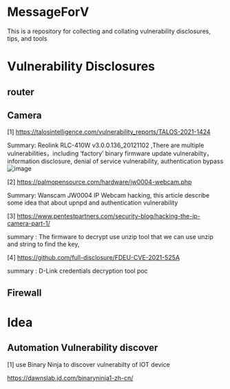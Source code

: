 # MessageForV
This is a repository for collecting and collating vulnerability disclosures, tips, and tools


# Vulnerability Disclosures

## router


## Camera

[1] https://talosintelligence.com/vulnerability_reports/TALOS-2021-1424

Summary:  Reolink RLC-410W v3.0.0.136_20121102  ,There are multiple vulnerabilities，including ‘factory’ binary firmware update vulnerabilty， information disclosure, denial of service vulnerability, authentication bypass
![image](https://github.com/Tig3rHu/MessageForV/blob/main/MarkdownImage/4c845ba2a64d47679ce275eb410359d.png)

[2] https://palmopensource.com/hardware/jw0004-webcam.php

Summary: Wanscam JW0004 IP Webcam hacking, this article describe some idea that about upnpd and authentication vulnerability

[3] https://www.pentestpartners.com/security-blog/hacking-the-ip-camera-part-1/

summary : The firmware to decrypt use unzip tool that we can use unzip and string to find the key,

[4] https://github.com/full-disclosure/FDEU-CVE-2021-525A

summary : D-Link credentials decryption tool poc
## Firewall

# Idea

## Automation Vulnerability discover
[1] use Binary Ninja to discover vulnerabilty of IOT device

https://dawnslab.jd.com/binaryninja1-zh-cn/

